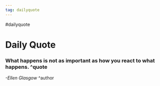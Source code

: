 ```yaml
---
tag: dailyquote
---
```


#dailyquote

# Daily Quote

### What happens is not as important as how you react to what happens. ^quote
*-Ellen Glasgow* ^author
